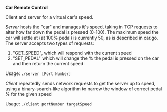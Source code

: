 
**Car Remote Control**

Client and server for a virtual car's speed. 

*Server* hosts the "car" and manages it's speed, taking in TCP requests to alter how far down the pedal is pressed (0-100). The maximum speed the car will settle at (at 100% pedal) is currently 50, as is described in car.go. The server accepts two types of requests:

1. "GET_SPEED", which will respond with the current speed
2. "SET_PEDAL" which will change the % the pedal is pressed on the car and then return the current speed

Usage: `./server [Port Number]`

*Client* repeatedly sends network requests to get the server up to speed, using a binary-search-like algorithm to narrow the window of correct pedal % for the given speed

Usage: `./client portNumber targetSpeed`